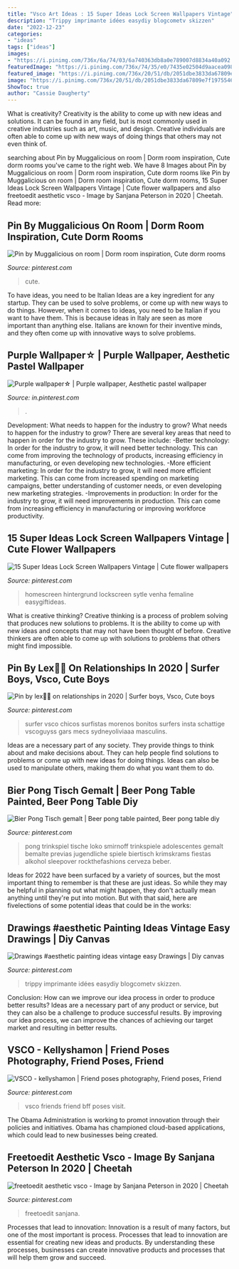 ```yaml
---
title: "Vsco Art Ideas : 15 Super Ideas Lock Screen Wallpapers Vintage"
description: "Trippy imprimante idées easydiy blogcometv skizzen"
date: "2022-12-23"
categories:
- "ideas"
tags: ["ideas"]
images:
- "https://i.pinimg.com/736x/6a/74/03/6a740363db8a0e789007d8834a40a092.jpg"
featuredImage: "https://i.pinimg.com/736x/74/35/e0/7435e02504d9aacea098d26d08266324.jpg"
featured_image: "https://i.pinimg.com/736x/20/51/db/2051dbe3833da67809e7f1975546d24a.jpg"
image: "https://i.pinimg.com/736x/20/51/db/2051dbe3833da67809e7f1975546d24a.jpg"
ShowToc: true
author: "Cassie Daugherty"
---
```



What is creativity?
Creativity is the ability to come up with new ideas and solutions. It can be found in any field, but is most commonly used in creative industries such as art, music, and design. Creative individuals are often able to come up with new ways of doing things that others may not even think of.

	

		
searching about Pin by Muggalicious on room | Dorm room inspiration, Cute dorm rooms you've came to the right web. We have 8 Images about Pin by Muggalicious on room | Dorm room inspiration, Cute dorm rooms like Pin by Muggalicious on room | Dorm room inspiration, Cute dorm rooms, 15 Super Ideas Lock Screen Wallpapers Vintage | Cute flower wallpapers and also freetoedit aesthetic vsco - Image by Sanjana Peterson in 2020 | Cheetah. Read more:
		
    
## Pin By Muggalicious On Room | Dorm Room Inspiration, Cute Dorm Rooms

<img loading=lazy src="https://i.pinimg.com/736x/b0/94/d4/b094d4040f16cb127f5b1f03a190fcae.jpg" onerror="this.onerror=null;this.src='https://tse1.mm.bing.net/th?id=OIP.H8pFMZF-tNb4xmdlMEjsowHaJ4&amp;pid=15.1';" alt="Pin by Muggalicious on room | Dorm room inspiration, Cute dorm rooms">

_Source: pinterest.com_

>cute. 

	

To have ideas, you need to be Italian
Ideas are a key ingredient for any startup. They can be used to solve problems, or come up with new ways to do things. However, when it comes to ideas, you need to be Italian if you want to have them. This is because ideas in Italy are seen as more important than anything else. Italians are known for their inventive minds, and they often come up with innovative ways to solve problems.

    
## Purple Wallpaper☆ | Purple Wallpaper, Aesthetic Pastel Wallpaper

<img loading=lazy src="https://i.pinimg.com/736x/c2/89/62/c28962a5e7c8e7e73b8ab8da51b4956c.jpg" onerror="this.onerror=null;this.src='https://tse1.mm.bing.net/th?id=OIP.brlv9za9_ePtNLGBVOO5DQHaJ3&amp;pid=15.1';" alt="Purple wallpaper☆ | Purple wallpaper, Aesthetic pastel wallpaper">

_Source: in.pinterest.com_

>. 

	

Development: What needs to happen for the industry to grow?
What needs to happen for the industry to grow? 
There are several key areas that need to happen in order for the industry to grow. These include: 
-Better technology: In order for the industry to grow, it will need better technology. This can come from improving the technology of products, increasing efficiency in manufacturing, or even developing new technologies. 
-More efficient marketing: In order for the industry to grow, it will need more efficient marketing. This can come from increased spending on marketing campaigns, better understanding of customer needs, or even developing new marketing strategies. 
-Improvements in production: In order for the industry to grow, it will need improvements in production. This can come from increasing efficiency in manufacturing or improving workforce productivity.

    
## 15 Super Ideas Lock Screen Wallpapers Vintage | Cute Flower Wallpapers

<img loading=lazy src="https://i.pinimg.com/736x/74/35/e0/7435e02504d9aacea098d26d08266324.jpg" onerror="this.onerror=null;this.src='https://tse4.mm.bing.net/th?id=OIP.5plFEF43NEzU56ovwOhzsQAAAA&amp;pid=15.1';" alt="15 Super Ideas Lock Screen Wallpapers Vintage | Cute flower wallpapers">

_Source: pinterest.com_

>homescreen hintergrund lockscreen sytle venha femaline easygiftideas. 

	

What is creative thinking?
Creative thinking is a process of problem solving that produces new solutions to problems. It is the ability to come up with new ideas and concepts that may not have been thought of before. Creative thinkers are often able to come up with solutions to problems that others might find impossible.

    
## Pin By Lex🦋😛 On Relationships In 2020 | Surfer Boys, Vsco, Cute Boys

<img loading=lazy src="https://i.pinimg.com/736x/48/5e/7c/485e7cea6daa18a79261c78b315223df.jpg" onerror="this.onerror=null;this.src='https://tse2.mm.bing.net/th?id=OIP.5N_gYQ3ONF2NDVhBIRuixwHaNZ&amp;pid=15.1';" alt="Pin by lex🦋😛 on relationships in 2020 | Surfer boys, Vsco, Cute boys">

_Source: pinterest.com_

>surfer vsco chicos surfistas morenos bonitos surfers insta schattige vscoguyss gars mecs sydneyoliviaaa masculins. 

	

Ideas are a necessary part of any society. They provide things to think about and make decisions about. They can help people find solutions to problems or come up with new ideas for doing things. Ideas can also be used to manipulate others, making them do what you want them to do.

    
## Bier Pong Tisch Gemalt | Beer Pong Table Painted, Beer Pong Table Diy

<img loading=lazy src="https://i.pinimg.com/736x/6a/74/03/6a740363db8a0e789007d8834a40a092.jpg" onerror="this.onerror=null;this.src='https://tse2.mm.bing.net/th?id=OIP.vNFAN2iDwrAImdK9kbdttgHaMV&amp;pid=15.1';" alt="Bier Pong Tisch gemalt | Beer pong table painted, Beer pong table diy">

_Source: pinterest.com_

>pong trinkspiel tische loko smirnoff trinkspiele adolescentes gemalt bemalte previas jugendliche spiele biertisch krimskrams fiestas alkohol sleepover rockthefashions cerveza beber. 

	

Ideas for 2022 have been surfaced by a variety of sources, but the most important thing to remember is that these are just ideas. So while they may be helpful in planning out what might happen, they don't actually mean anything until they're put into motion. But with that said, here are fivelections of some potential ideas that could be in the works: 

    
## Drawings #aesthetic Painting Ideas Vintage Easy Drawings | Diy Canvas

<img loading=lazy src="https://i.pinimg.com/736x/c8/a0/be/c8a0be356bb9b5181c50ba5052e7d677.jpg" onerror="this.onerror=null;this.src='https://tse2.mm.bing.net/th?id=OIP.AngA2CghscHpvYDnx9VzFQHaJ4&amp;pid=15.1';" alt="Drawings #aesthetic painting ideas vintage easy Drawings | Diy canvas">

_Source: pinterest.com_

>trippy imprimante idées easydiy blogcometv skizzen. 

	

Conclusion: How can we improve our idea process in order to produce better results?
Ideas are a necessary part of any product or service, but they can also be a challenge to produce successful results. By improving our idea process, we can improve the chances of achieving our target market and resulting in better results.

    
## VSCO - Kellyshamon | Friend Poses Photography, Friend Poses, Friend

<img loading=lazy src="https://i.pinimg.com/736x/20/51/db/2051dbe3833da67809e7f1975546d24a.jpg" onerror="this.onerror=null;this.src='https://tse1.mm.bing.net/th?id=OIP.1RUMHbKaTNRPprJV_fcp0gHaJ4&amp;pid=15.1';" alt="VSCO - kellyshamon | Friend poses photography, Friend poses, Friend">

_Source: pinterest.com_

>vsco friends friend bff poses visit. 

	

The Obama Administration is working to promot innovation through their policies and initiatives. Obama has championed cloud-based applications, which could lead to new businesses being created.

    
## Freetoedit Aesthetic Vsco - Image By Sanjana Peterson In 2020 | Cheetah

<img loading=lazy src="https://i.pinimg.com/736x/e3/4e/c7/e34ec71c4d652345d0b9994cf509bb7e.jpg" onerror="this.onerror=null;this.src='https://tse4.mm.bing.net/th?id=OIP.yy-UaxCJjjgRFgb_pPecdQHaLH&amp;pid=15.1';" alt="freetoedit aesthetic vsco - Image by Sanjana Peterson in 2020 | Cheetah">

_Source: pinterest.com_

>freetoedit sanjana. 

	

Processes that lead to innovation:
Innovation is a result of many factors, but one of the most important is process. Processes that lead to innovation are essential for creating new ideas and products. By understanding these processes, businesses can create innovative products and processes that will help them grow and succeed.

